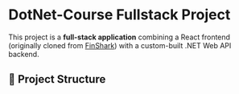 # DotNet-Course Fullstack Project

This project is a **full-stack application** combining a React frontend (originally cloned from [FinShark](https://github.com/teddysmithdev/FinShark)) with a custom-built .NET Web API backend.

## 🧩 Project Structure

